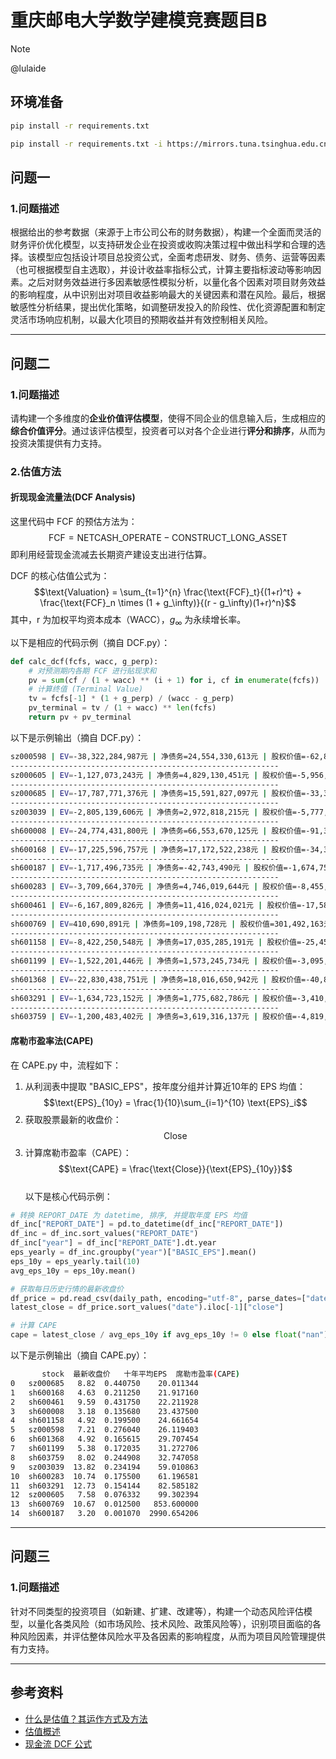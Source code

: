 # 重庆邮电大学数学建模竞赛题目B
> [!NOTE]
> @lulaide
## 环境准备
```bash
pip install -r requirements.txt
```
```bash
pip install -r requirements.txt -i https://mirrors.tuna.tsinghua.edu.cn/pypi/web/simple
```
## 问题一
### 1.问题描述
根据给出的参考数据（来源于上市公司公布的财务数据），构建一个全面而灵活的财务评价优化模型，以支持研发企业在投资或收购决策过程中做出科学和合理的选择。该模型应包括设计项目总投资公式，全面考虑研发、财务、债务、运营等因素（也可根据模型自主选取），并设计收益率指标公式，计算主要指标波动等影响因素。之后对财务效益进行多因素敏感性模拟分析，以量化各个因素对项目财务效益的影响程度，从中识别出对项目收益影响最大的关键因素和潜在风险。最后，根据敏感性分析结果，提出优化策略，如调整研发投入的阶段性、优化资源配置和制定灵活市场响应机制，以最大化项目的预期收益并有效控制相关风险。

---
## 问题二
### 1.问题描述
请构建一个多维度的**企业价值评估模型**，使得不同企业的信息输入后，生成相应的**综合价值评分**。通过该评估模型，投资者可以对各个企业进行**评分和排序**，从而为投资决策提供有力支持。
### 2.估值方法
#### 折现现金流量法(DCF Analysis)
这里代码中 FCF 的预估方法为：
$$\text{FCF} = \text{NETCASH\_OPERATE} - \text{CONSTRUCT\_LONG\_ASSET}$$
即利用经营现金流减去长期资产建设支出进行估算。

DCF 的核心估值公式为：
$$\text{Valuation} = \sum_{t=1}^{n} \frac{\text{FCF}_t}{(1+r)^t} + \frac{\text{FCF}_n \times (1 + g_\infty)}{(r - g_\infty)(1+r)^n}$$
其中，r 为加权平均资本成本（WACC），$g_\infty$ 为永续增长率。

以下是相应的代码示例（摘自 DCF.py）：
```python
def calc_dcf(fcfs, wacc, g_perp):
    # 对预测期内各期 FCF 进行贴现求和
    pv = sum(cf / (1 + wacc) ** (i + 1) for i, cf in enumerate(fcfs))
    # 计算终值 (Terminal Value)
    tv = fcfs[-1] * (1 + g_perp) / (wacc - g_perp)
    pv_terminal = tv / (1 + wacc) ** len(fcfs)
    return pv + pv_terminal
```
以下是示例输出（摘自 DCF.py）：
```bash
sz000598 | EV=-38,322,284,987元 | 净债务=24,554,330,613元 | 股权价值=-62,876,615,601元 | 市值=21,428,241,297元 | 比率=-2.93
------------------------------------------------------------
sz000605 | EV=-1,127,073,243元 | 净债务=4,829,130,451元 | 股权价值=-5,956,203,694元 | 市值=2,673,152,188元 | 比率=-2.23
------------------------------------------------------------
sz000685 | EV=-17,787,771,376元 | 净债务=15,591,827,097元 | 股权价值=-33,379,598,473元 | 市值=12,730,210,959元 | 比率=-2.62
------------------------------------------------------------
sz003039 | EV=-2,805,139,606元 | 净债务=2,972,818,215元 | 股权价值=-5,777,957,821元 | 市值=8,669,962,969元 | 比率=-0.67
------------------------------------------------------------
sh600008 | EV=-24,774,431,800元 | 净债务=66,553,670,125元 | 股权价值=-91,328,101,925元 | 市值=23,049,454,726元 | 比率=-3.96
------------------------------------------------------------
sh600168 | EV=-17,225,596,757元 | 净债务=17,172,522,238元 | 股权价值=-34,398,118,995元 | 市值=4,619,298,696元 | 比率=-7.45
------------------------------------------------------------
sh600187 | EV=-1,717,496,735元 | 净债务=-42,743,490元 | 股权价值=-1,674,753,245元 | 市值=5,147,961,719元 | 比率=-0.33
------------------------------------------------------------
sh600283 | EV=-3,709,664,370元 | 净债务=4,746,019,644元 | 股权价值=-8,455,684,014元 | 市值=5,978,393,413元 | 比率=-1.41
------------------------------------------------------------
sh600461 | EV=-6,167,809,826元 | 净债务=11,416,024,021元 | 股权价值=-17,583,833,847元 | 市值=12,379,254,113元 | 比率=-1.42
------------------------------------------------------------
sh600769 | EV=410,690,891元 | 净债务=109,198,728元 | 股权价值=301,492,163元 | 市值=4,061,003,076元 | 比率=0.07
------------------------------------------------------------
sh601158 | EV=-8,422,250,548元 | 净债务=17,035,285,191元 | 股权价值=-25,457,535,739元 | 市值=23,616,000,000元 | 比率=-1.08
------------------------------------------------------------
sh601199 | EV=-1,522,201,446元 | 净债务=1,573,245,734元 | 股权价值=-3,095,447,180元 | 市值=5,078,191,886元 | 比率=-0.61
------------------------------------------------------------
sh601368 | EV=-22,830,438,751元 | 净债务=18,016,650,942元 | 股权价值=-40,847,089,692元 | 市值=4,600,289,731元 | 比率=-8.88
------------------------------------------------------------
sh603291 | EV=-1,634,723,152元 | 净债务=1,775,682,786元 | 股权价值=-3,410,405,937元 | 市值=5,379,133,877元 | 比率=-0.63
------------------------------------------------------------
sh603759 | EV=-1,200,483,402元 | 净债务=3,619,316,137元 | 股权价值=-4,819,799,539元 | 市值=3,721,785,600元 | 比率=-1.30
```
#### 席勒市盈率法(CAPE)
在 CAPE.py 中，流程如下：
1. 从利润表中提取 "BASIC_EPS"，按年度分组并计算近10年的 EPS 均值：
   $$\text{EPS}_{10y} = \frac{1}{10}\sum_{i=1}^{10} \text{EPS}_i$$
2. 获取股票最新的收盘价：$$\text{Close}$$
3. 计算席勒市盈率（CAPE）：
   $$\text{CAPE} = \frac{\text{Close}}{\text{EPS}_{10y}}$$  
以下是核心代码示例：
```python
# 转换 REPORT_DATE 为 datetime, 排序, 并提取年度 EPS 均值
df_inc["REPORT_DATE"] = pd.to_datetime(df_inc["REPORT_DATE"])
df_inc = df_inc.sort_values("REPORT_DATE")
df_inc["year"] = df_inc["REPORT_DATE"].dt.year
eps_yearly = df_inc.groupby("year")["BASIC_EPS"].mean()
eps_10y = eps_yearly.tail(10)
avg_eps_10y = eps_10y.mean()

# 获取每日历史行情的最新收盘价
df_price = pd.read_csv(daily_path, encoding="utf-8", parse_dates=["date"])
latest_close = df_price.sort_values("date").iloc[-1]["close"]

# 计算 CAPE
cape = latest_close / avg_eps_10y if avg_eps_10y != 0 else float("nan")
```
以下是示例输出（摘自 CAPE.py）：
```bash
       stock  最新收盘价   十年平均EPS  席勒市盈率(CAPE)
0   sz000685   8.82  0.440750    20.011344
1   sh600168   4.63  0.211250    21.917160
2   sh600461   9.59  0.431750    22.211928
3   sh600008   3.18  0.135680    23.437500
4   sh601158   4.92  0.199500    24.661654
5   sz000598   7.21  0.276040    26.119403
6   sh601368   4.92  0.165615    29.707454
7   sh601199   5.38  0.172035    31.272706
8   sh603759   8.02  0.244908    32.747058
9   sz003039  13.82  0.234194    59.010863
10  sh600283  10.74  0.175500    61.196581
11  sh603291  12.73  0.154144    82.585182
12  sz000605   7.58  0.076332    99.302394
13  sh600769  10.67  0.012500   853.600000
14  sh600187   3.20  0.001070  2990.654206
```
---
## 问题三
### 1.问题描述
针对不同类型的投资项目（如新建、扩建、改建等），构建一个动态风险评估模型，以量化各类风险（如市场风险、技术风险、政策风险等），识别项目面临的各种风险因素，并评估整体风险水平及各因素的影响程度，从而为项目风险管理提供有力支持。

---

## 参考资料
- [什么是估值？其运作方式及方法](https://www.investopedia.com/terms/v/valuation.asp)
- [估值概述](https://corporatefinanceinstitute.com/resources/valuation/valuation/)
- [现金流 DCF 公式](https://corporatefinanceinstitute.com/resources/valuation/dcf-formula-guide/)